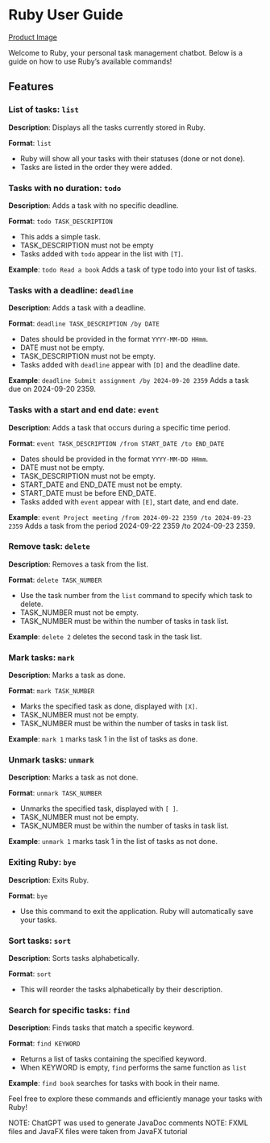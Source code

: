 # Ruby User Guide

[Product Image](/Ui.png.jpg)

Welcome to Ruby, your personal task management chatbot. Below is a guide on how to use Ruby’s available commands!

## Features 

### List of tasks: `list`

**Description**: Displays all the tasks currently stored in Ruby.

**Format**: `list`

- Ruby will show all your tasks with their statuses (done or not done).
- Tasks are listed in the order they were added.

### Tasks with no duration: `todo`

**Description**: Adds a task with no specific deadline.

**Format**: `todo TASK_DESCRIPTION`

- This adds a simple task.
- TASK_DESCRIPTION must not be empty
- Tasks added with `todo` appear in the list with `[T]`.

**Example**: `todo Read a book` Adds a task of type todo into your list of tasks.

### Tasks with a deadline: `deadline`

**Description**: Adds a task with a deadline.

**Format**: `deadline TASK_DESCRIPTION /by DATE`

- Dates should be provided in the format `YYYY-MM-DD HHmm`.
- DATE must not be empty.
- TASK_DESCRIPTION must not be empty.
- Tasks added with `deadline` appear with `[D]` and the deadline date.

**Example**: `deadline Submit assignment /by 2024-09-20 2359` Adds a task due on 2024-09-20 2359.

### Tasks with a start and end date: `event`

**Description**: Adds a task that occurs during a specific time period.

**Format**: `event TASK_DESCRIPTION /from START_DATE /to END_DATE`

- Dates should be provided in the format `YYYY-MM-DD HHmm`.
- DATE must not be empty.
- TASK_DESCRIPTION must not be empty.
- START_DATE and END_DATE must not be empty.
- START_DATE must be before END_DATE.
- Tasks added with `event` appear with `[E]`, start date, and end date.

**Example**: `event Project meeting /from 2024-09-22 2359 /to 2024-09-23 2359` Adds a task from the period 2024-09-22 2359 /to 2024-09-23 2359.

### Remove task: `delete`

**Description**: Removes a task from the list.

**Format**: `delete TASK_NUMBER`

- Use the task number from the `list` command to specify which task to delete.
- TASK_NUMBER must not be empty.
- TASK_NUMBER must be within the number of tasks in task list.

**Example**: `delete 2` deletes the second task in the task list.

### Mark tasks: `mark`

**Description**: Marks a task as done.

**Format**: `mark TASK_NUMBER`

- Marks the specified task as done, displayed with `[X]`.
- TASK_NUMBER must not be empty.
- TASK_NUMBER must be within the number of tasks in task list.

**Example**: `mark 1` marks task 1 in the list of tasks as done. 

### Unmark tasks: `unmark`

**Description**: Marks a task as not done.

**Format**: `unmark TASK_NUMBER`

- Unmarks the specified task, displayed with `[ ]`.
- TASK_NUMBER must not be empty.
- TASK_NUMBER must be within the number of tasks in task list.

**Example**: `unmark 1` marks task 1 in the list of tasks as not done.

### Exiting Ruby: `bye`

**Description**: Exits Ruby.

**Format**: `bye`

- Use this command to exit the application. Ruby will automatically save your tasks.

### Sort tasks: `sort`

**Description**: Sorts tasks alphabetically.

**Format**: `sort`

- This will reorder the tasks alphabetically by their description.

### Search for specific tasks: `find`

**Description**: Finds tasks that match a specific keyword.

**Format**: `find KEYWORD`

- Returns a list of tasks containing the specified keyword.
- When KEYWORD is empty, `find` performs the same function as `list`

**Example**: `find book` searches for tasks with book in their name.

Feel free to explore these commands and efficiently manage your tasks with Ruby!

NOTE: ChatGPT was used to generate JavaDoc comments 
NOTE: FXML files and JavaFX files were taken from JavaFX tutorial